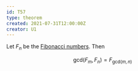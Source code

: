 ```yaml
---
id: T57
type: theorem
created: 2021-07-31T12:00:00Z
creator: U1
---
```

Let $F_n$ be the [Fibonacci numbers](D9#fibonacci-number). Then

$$
\text{gcd}(F_m, F_n) = F_{\text{gcd}(m, n)}
$$

[](#notation-gcd)
